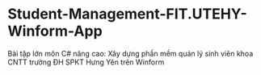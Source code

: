 # Student-Management-FIT.UTEHY-Winform-App
Bài tập lớn môn C# nâng cao: Xây dựng phần mềm quản lý sinh viên khoa CNTT trường ĐH SPKT Hưng Yên trên Winform
